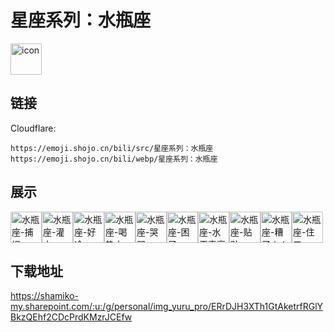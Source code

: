 # 星座系列：水瓶座
<img src="https://emoji.shojo.cn/bili/src/星座系列：水瓶座/icon.png" width="50" height="50" alt="icon">

## 链接
Cloudflare:
```
https://emoji.shojo.cn/bili/src/星座系列：水瓶座
https://emoji.shojo.cn/bili/webp/星座系列：水瓶座
```
## 展示
<img src="https://emoji.shojo.cn/bili/src/星座系列：水瓶座/水瓶座-捕捉.png" width="50" height="50" alt="水瓶座-捕捉"><img src="https://emoji.shojo.cn/bili/src/星座系列：水瓶座/水瓶座-灌水.png" width="50" height="50" alt="水瓶座-灌水"><img src="https://emoji.shojo.cn/bili/src/星座系列：水瓶座/水瓶座-好冷.png" width="50" height="50" alt="水瓶座-好冷"><img src="https://emoji.shojo.cn/bili/src/星座系列：水瓶座/水瓶座-喝热水.png" width="50" height="50" alt="水瓶座-喝热水"><img src="https://emoji.shojo.cn/bili/src/星座系列：水瓶座/水瓶座-哭哭.png" width="50" height="50" alt="水瓶座-哭哭"><img src="https://emoji.shojo.cn/bili/src/星座系列：水瓶座/水瓶座-困了.png" width="50" height="50" alt="水瓶座-困了"><img src="https://emoji.shojo.cn/bili/src/星座系列：水瓶座/水瓶座-水平真高.png" width="50" height="50" alt="水瓶座-水平真高"><img src="https://emoji.shojo.cn/bili/src/星座系列：水瓶座/水瓶座-贴贴.png" width="50" height="50" alt="水瓶座-贴贴"><img src="https://emoji.shojo.cn/bili/src/星座系列：水瓶座/水瓶座-糟了！！.png" width="50" height="50" alt="水瓶座-糟了！！"><img src="https://emoji.shojo.cn/bili/src/星座系列：水瓶座/水瓶座-住口.png" width="50" height="50" alt="水瓶座-住口">

## 下载地址

https://shamiko-my.sharepoint.com/:u:/g/personal/img_yuru_pro/ERrDJH3XTh1GtAketrfRGlYBkzQEhf2CDcPrdKMzrJCEfw